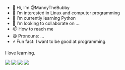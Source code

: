 - 👋 Hi, I’m @MannyTheBubby
- 👀 I’m interested in Linux and computer programming
- 🌱 I’m currently learning Python
- 💞️ I’m looking to collaborate on ...
- 📫 How to reach me 
- 😄 Pronouns: ...
- ⚡ Fun fact: I want to be good at programming.

I love learning.

<!---
MannyTheBubby/MannyTheBubby is a ✨ special ✨ repository because its `README.md` (this file) appears on your GitHub profile.
You can click the Preview link to take a look at your changes.
--->
[![](https://raw.githubusercontent.com/MannyTheBubby/MannyTheBubby/master/profile-summary-card-output/blue_green/0-profile-details.svg)](https://github.com/vn7n24fzkq/github-profile-summary-cards) [![](https://raw.githubusercontent.com/MannyTheBubby/MannyTheBubby/master/profile-summary-card-output/blue_green/1-repos-per-language.svg)](https://github.com/vn7n24fzkq/github-profile-summary-cards) [![](https://raw.githubusercontent.com/MannyTheBubby/MannyTheBubby/master/profile-summary-card-output/blue_green/2-most-commit-language.svg)](https://github.com/vn7n24fzkq/github-profile-summary-cards) [![](https://raw.githubusercontent.com/MannyTheBubby/MannyTheBubby/master/profile-summary-card-output/blue_green/3-stats.svg)](https://github.com/vn7n24fzkq/github-profile-summary-cards) 
